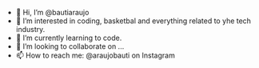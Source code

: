- 👋 Hi, I’m @bautiaraujo
- 👀 I’m interested in coding, basketbal and everything related to yhe tech industry.
- 🌱 I’m currently learning to code.
- 💞️ I’m looking to collaborate on ...
- 📫 How to reach me: @araujobauti on Instagram

<!---
bautiaraujo/bautiaraujo is a ✨ special ✨ repository because its `README.md` (this file) appears on your GitHub profile.
You can click the Preview link to take a look at your changes.
--->
